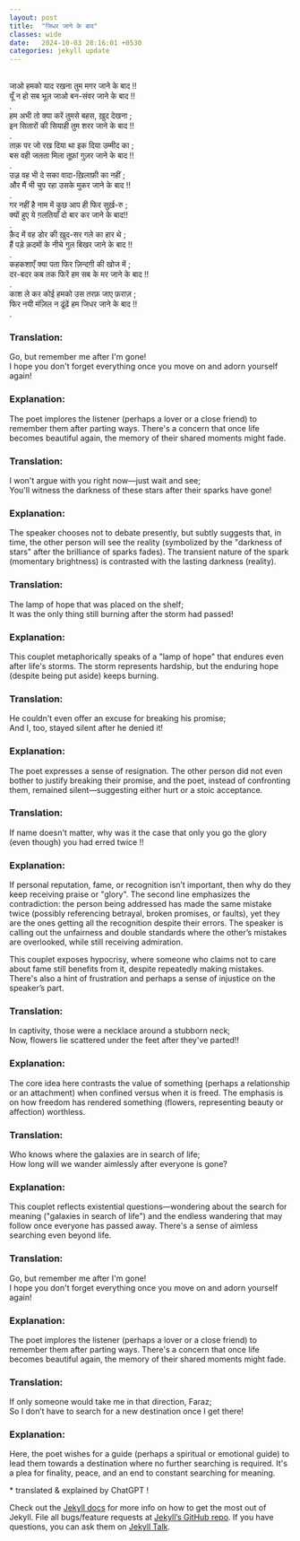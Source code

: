 ```yaml
---
layout: post
title:  "जिधर जाने के बाद"
classes: wide
date:   2024-10-03 20:16:01 +0530
categories: jekyll update
---
```


<br>
जाओ हमको याद रखना तुम मगर जाने के बाद !!<br>
यूँ न हो सब भूल जाओ बन-संवर जाने के बाद !!<br>
.<br>
हम अभी तो क्या करें तुमसे बहस, ख़ुद देखना ;<br>
इन सितारों की सियाही तुम शरर जाने के बाद !!<br>
.<br>
ताक़ पर जो रख दिया था इक दिया उम्मीद का ;<br>
बस वही जलता मिला तूफ़ां गुज़र जाने के बाद !!<br>
.<br>
उज़्र वह भी दे सका वादा-ख़िलाफ़ी का नहीं ; <br>
और मैं भी चुप रहा उसके मुकर जाने के बाद !!<br>
.<br>
गर नहीं है नाम में कुछ आप ही फिर सुर्ख़-रु ;<br>
क्यों हुए ये ग़लतियाँ दो बार कर जाने के बाद!!<br>
.<br>
क़ैद में वह डोर की ख़ुद-सर गले का हार थे ;<br>
हैं पड़े क़दमों के नीचे गुल  बिखर जाने के बाद !!<br>
.<br>
कहकशाएँ क्या पता फिर ज़िन्दग़ी की खोज में  ;<br>
दर-बदर कब तक फिरें हम सब के मर जाने के बाद !!<br>
.<br>
काश ले कर कोई हमको उस तरफ़ जाए फ़राज़ ;<br>
फिर नयी मंज़िल न ढूंढें हम जिधर जाने के बाद !!  <br>
.<br>

<h3>
Translation:
</h3>
Go, but remember me after I'm gone! <br>
I hope you don't forget everything once you move on and adorn yourself again!
<h3>
Explanation:
</h3>
The poet implores the listener (perhaps a lover or a close friend) to remember them after parting ways. There's a concern that once life becomes beautiful again, the memory of their shared moments might fade.



<h3>
Translation:
</h3>
I won't argue with you right now—just wait and see; <br>
You'll witness the darkness of these stars after their sparks have gone!
<h3>
Explanation:
</h3>
The speaker chooses not to debate presently, but subtly suggests that, in time, the other person will see the reality (symbolized by the "darkness of stars" after the brilliance of sparks fades). The transient nature of the spark (momentary brightness) is contrasted with the lasting darkness (reality).




<h3>
Translation:
</h3>
The lamp of hope that was placed on the shelf;<br>
It was the only thing still burning after the storm had passed!
<h3>
Explanation:
</h3>
This couplet metaphorically speaks of a "lamp of hope" that endures even after life's storms. The storm represents hardship, but the enduring hope (despite being put aside) keeps burning.




<h3>
Translation:
</h3>
He couldn't even offer an excuse for breaking his promise; <br>
And I, too, stayed silent after he denied it!
<h3>
Explanation:
</h3>
The poet expresses a sense of resignation. The other person did not even bother to justify breaking their promise, and the poet, instead of confronting them, remained silent—suggesting either hurt or a stoic acceptance.




<h3>
Translation:
</h3>
If name doesn't matter, why was it the case that only you go the glory <br>
(even though) you had erred twice !!
<h3>
Explanation:
</h3>
 If personal reputation, fame, or recognition isn’t important, then why do they keep receiving praise or "glory".  The second line emphasizes the contradiction: the person being addressed has made the same mistake twice (possibly referencing betrayal, broken promises, or faults), yet they are the ones getting all the recognition despite their errors. The speaker is calling out the unfairness and double standards where the other’s mistakes are overlooked, while still receiving admiration. <br>

This couplet exposes hypocrisy, where someone who claims not to care about fame still benefits from it, despite repeatedly making mistakes. There's also a hint of frustration and perhaps a sense of injustice on the speaker’s part.




<h3>
Translation:
</h3>
In captivity, those were  a necklace around a stubborn  neck; <br>
Now, flowers lie scattered under the feet after they've parted!!
<h3>
Explanation:
</h3>
The core idea here contrasts the value of something (perhaps a relationship or an attachment) when confined versus when it is freed. The emphasis is on how freedom has rendered something (flowers, representing beauty or affection) worthless.<br>




<h3>
Translation:
</h3>
Who knows where the galaxies are in search of life; <br>
How long will we wander aimlessly after everyone is gone?
<h3>
Explanation:
</h3>
This couplet reflects existential questions—wondering about the search for meaning ("galaxies in search of life") and the endless wandering that may follow once everyone has passed away. There's a sense of aimless searching even beyond life.




<h3>
Translation:
</h3>
Go, but remember me after I'm gone! <br>
I hope you don't forget everything once you move on and adorn yourself again!
<h3>
Explanation:
</h3>
The poet implores the listener (perhaps a lover or a close friend) to remember them after parting ways. There's a concern that once life becomes beautiful again, the memory of their shared moments might fade.




<h3>
Translation:
</h3>
If only someone would take me in that direction, Faraz; <br>
So I don’t have to search for a new destination once I get there!
<h3>
Explanation:
</h3>
Here, the poet wishes for a guide (perhaps a spiritual or emotional guide) to lead them towards a destination where no further searching is required. It's a plea for finality, peace, and an end to constant searching for meaning.


<p>
* translated & explained by ChatGPT !
</p>


Check out the [Jekyll docs][jekyll-docs] for more info on how to get the most out of Jekyll. File all bugs/feature requests at [Jekyll’s GitHub repo][jekyll-gh]. If you have questions, you can ask them on [Jekyll Talk][jekyll-talk].

[jekyll-docs]: https://jekyllrb.com/docs/home
[jekyll-gh]:   https://github.com/jekyll/jekyll
[jekyll-talk]: https://talk.jekyllrb.com/

